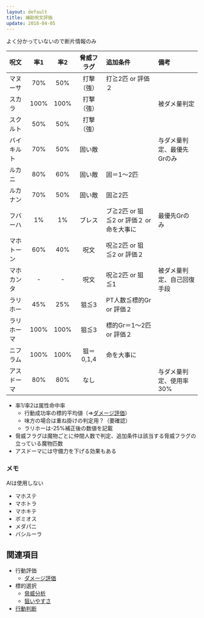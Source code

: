 ```yaml
---
layout: default
title: 補助呪文評価
update: 2018-04-05
---
```


よく分かっていないので断片情報のみ


| 呪文       | 率1 | 率2 | 脅威フラグ | 追加条件  | 備考 |
|:-----------|:---:|:---:|:----------:|:----------|:-----|
| マヌーサ   | 70% | 50% | 打撃（強） | 打≧2匹 or 評価２ |
| スカラ     |100% |100% | 打撃（強） |  | 被ダメ量判定 |
| スクルト   | 50% | 50% | 打撃（強） |  |
| バイキルト | 70% | 50% | 固い敵     |  | 与ダメ量判定、最優先Grのみ |
| ルカニ     | 80% | 60% | 固い敵     | 固＝1～2匹 |
| ルカナン   | 70% | 50% | 固い敵     | 固≧2匹  |
| フバーハ   |  1% |  1% | ブレス     | ブ≧2匹 or 狙≦2 or 評価２ or 命を大事に | 最優先Grのみ |
| マホトーン | 60% | 40% | 呪文       | 呪≧2匹 or 狙≦2 or 評価２ |
| マホカンタ |  -  |  -  | 呪文       | 呪≧2匹 or 狙≦1 | 被ダメ量判定、自己回復手段 |
| ラリホー   | 45% | 25% | 狙≦3      | PT人数≦標的Gr or 評価２ |
| ラリホーマ |100% |100% | 狙≦3      | 標的Gr＝1～2匹 or 評価２ |
| ニフラム   |100% |100% | 狙＝0,1,4  | 命を大事に |
| アスドーマ | 80% | 80% | なし       |  | 与ダメ量判定、使用率30% |

* 率1/率2は属性命中率
	* 行動成功率の標的平均値（⇒[ダメージ評価](ai_damage)）
	* 味方の場合は重ね掛けの判定用？（要確認）
	* ラリホーは-25%補正後の数値を記載
* 脅威フラグは魔物ごとに仲間人数で判定、追加条件は該当する脅威フラグの立っている魔物匹数
* アスドーマには守備力を下げる効果もある

### メモ

AIは使用しない

* マホステ
* マホトラ
* マホキテ
* ボミオス
* メダパニ
* バシルーラ


## 関連項目

* 行動評価
	* [ダメージ評価](ai_damage)
* 標的選択
	* [脅威分析](threat_analysis)
	* [狙いやすさ](ai_targeting)
* [行動判断](ai_flow)
